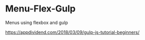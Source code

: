 # Menu-Flex-Gulp
Menus using flexbox and gulp


https://appdividend.com/2018/03/09/gulp-js-tutorial-beginners/
